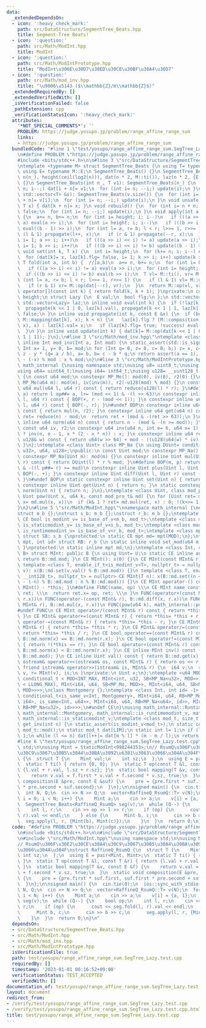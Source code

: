 ```yaml
---
data:
  _extendedDependsOn:
  - icon: ':heavy_check_mark:'
    path: src/DataStructure/SegmentTree_Beats.hpp
    title: Segment-Tree Beats!
  - icon: ':question:'
    path: src/Math/ModInt.hpp
    title: ModInt
  - icon: ':question:'
    path: src/Math/ModIntPrototype.hpp
    title: "ModInt\u306E\u30D7\u30ED\u30C8\u30BF\u30A4\u30D7"
  - icon: ':question:'
    path: src/Math/mod_inv.hpp
    title: "\u9006\u5143 ($\\mathbb{Z}/m\\mathbb{Z}$)"
  _extendedRequiredBy: []
  _extendedVerifiedWith: []
  _isVerificationFailed: false
  _pathExtension: cpp
  _verificationStatusIcon: ':heavy_check_mark:'
  attributes:
    '*NOT_SPECIAL_COMMENTS*': ''
    PROBLEM: https://judge.yosupo.jp/problem/range_affine_range_sum
    links:
    - https://judge.yosupo.jp/problem/range_affine_range_sum
  bundledCode: "#line 1 \"test/yosupo/range_affine_range_sum.SegTree_Lazy.test.cpp\"\
    \n#define PROBLEM \"https://judge.yosupo.jp/problem/range_affine_range_sum\"\n\
    #include <bits/stdc++.h>\n\n#line 3 \"src/DataStructure/SegmentTree_Beats.hpp\"\
    \ntemplate <typename M> struct SegmentTree_Beats {\n using T= typename M::T;\n\
    \ using E= typename M::E;\n SegmentTree_Beats() {}\n SegmentTree_Beats(int n_):\
    \ n(n_), height(ceil(log2(n))), dat(n * 2, M::ti()), laz(n * 2, {E(), false})\
    \ {}\n SegmentTree_Beats(int n_, T v1): SegmentTree_Beats(n_) {\n  for (int i=\
    \ n; i--;) dat[i + n]= v1;\n  for (int i= n; --i;) update(i);\n }\n SegmentTree_Beats(const\
    \ std::vector<T> &v): SegmentTree_Beats(v.size()) {\n  for (int i= n; i--;) dat[i\
    \ + n]= v[i];\n  for (int i= n; --i;) update(i);\n }\n void unsafe_set(int k,\
    \ T x) { dat[k + n]= x; }\n void rebuild() {\n  for (int i= n + n; i--;) laz[i].flg=\
    \ false;\n  for (int i= n; --i;) update(i);\n }\n void apply(int a, int b, E x)\
    \ {\n  a+= n, b+= n;\n  for (int i= height; i; i--)\n   if (((a >> i) << i) !=\
    \ a) eval(a >> i);\n  for (int i= height; i; i--)\n   if (((b >> i) << i) != b)\
    \ eval((b - 1) >> i);\n  for (int l= a, r= b; l < r; l>>= 1, r>>= 1) {\n   if\
    \ (l & 1) propagate(l++, x);\n   if (r & 1) propagate(--r, x);\n  }\n  for (int\
    \ i= 1; a >> i; i++)\n   if (((a >> i) << i) != a) update(a >> i);\n  for (int\
    \ i= 1; b >> i; i++)\n   if (((b >> i) << i) != b) update((b - 1) >> i);\n }\n\
    \ void set(int k, T x) {\n  int i= height;\n  for (k+= n; i; i--) eval(k >> i);\n\
    \  for (dat[k]= x, laz[k].flg= false, i= 1; k >> i; i++) update(k >> i);\n }\n\
    \ T fold(int a, int b) {  //[a,b)\n  a+= n, b+= n;\n  for (int i= height; i; i--)\n\
    \   if (((a >> i) << i) != a) eval(a >> i);\n  for (int i= height; i; i--)\n \
    \  if (((b >> i) << i) != b) eval(b >> i);\n  T vl= M::ti(), vr= M::ti();\n  for\
    \ (int l= a, r= b; l < r; l>>= 1, r>>= 1) {\n   if (l & 1) vl= M::op(vl, dat[l++]);\n\
    \   if (r & 1) vr= M::op(dat[--r], vr);\n  }\n  return M::op(vl, vr);\n }\n T\
    \ operator[](const int k) { return fold(k, k + 1); }\nprivate:\n const int n,\
    \ height;\n struct Lazy {\n  E val;\n  bool flg;\n };\n std::vector<T> dat;\n\
    \ std::vector<Lazy> laz;\n inline void eval(int k) {\n  if (!laz[k].flg) return;\n\
    \  propagate(k << 1 | 0, laz[k].val), propagate(k << 1 | 1, laz[k].val);\n  laz[k].flg=\
    \ false;\n }\n inline void propagate(int k, const E &x) {\n  if (bool success=\
    \ M::mapping(dat[k], x); k < n) {\n   laz[k].flg ? (M::composition(laz[k].val,\
    \ x), x) : laz[k].val= x;\n   if (laz[k].flg= true; !success) eval(k), update(k);\n\
    \  }\n }\n inline void update(int k) { dat[k]= M::op(dat[k << 1 | 0], dat[k <<\
    \ 1 | 1]); }\n};\n#line 3 \"src/Math/mod_inv.hpp\"\ntemplate <class Int> constexpr\
    \ inline Int mod_inv(Int a, Int mod) {\n static_assert(std::is_signed_v<Int>);\n\
    \ Int x= 1, y= 0, b= mod;\n for (Int q= 0, z= 0, c= 0; b;) z= x, c= a, x= y, y=\
    \ z - y * (q= a / b), a= b, b= c - b * q;\n return assert(a == 1), x < 0 ? mod\
    \ - (-x) % mod : x % mod;\n}\n#line 3 \"src/Math/ModIntPrototype.hpp\"\nnamespace\
    \ math_internal {\nusing namespace std;\nusing u8= uint8_t;\nusing u32= uint32_t;\n\
    using u64= uint64_t;\nusing i64= int64_t;\nusing u128= __uint128_t;\nstruct MP_Mo\
    \ {\n const u64 mod;\n constexpr MP_Mo(): mod(0), iv(0), r2(0) {}\n constexpr\
    \ MP_Mo(u64 m): mod(m), iv(inv(m)), r2(-u128(mod) % mod) {}\n constexpr inline\
    \ u64 mul(u64 l, u64 r) const { return reduce(u128(l) * r); }\n#define BOP(op,\
    \ a) return l op##= a, l+= (mod << 1) & -(l >> 63)\n constexpr inline u64 plus(u64\
    \ l, u64 r) const { BOP(+, r - (mod << 1)); }\n constexpr inline u64 diff(u64\
    \ l, u64 r) const { BOP(-, r); }\n#undef BOP\n constexpr inline u64 set(u64 n)\
    \ const { return mul(n, r2); }\n constexpr inline u64 get(u64 n) const {\n  u64\
    \ ret= reduce(n) - mod;\n  return ret + (mod & -(ret >> 63));\n }\n constexpr\
    \ inline u64 norm(u64 n) const { return n - (mod & -(n >= mod)); }\nprivate:\n\
    \ const u64 iv, r2;\n constexpr u64 inv(u64 n, int e= 6, u64 x= 1) { return e\
    \ ? inv(n, e - 1, x * (2 - x * n)) : x; }\n constexpr inline u64 reduce(const\
    \ u128& w) const { return u64(w >> 64) + mod - ((u128(u64(w) * iv) * mod) >> 64);\
    \ }\n};\ntemplate <class Uint> class MP_Na {\n using DUint= conditional_t<is_same_v<Uint,\
    \ u32>, u64, u128>;\npublic:\n const Uint mod;\n constexpr MP_Na(): mod(0){};\n\
    \ constexpr MP_Na(Uint m): mod(m) {}\n constexpr inline Uint mul(Uint l, Uint\
    \ r) const { return DUint(l) * r % mod; }\n#define BOP(m, p) return l m##= mod\
    \ & -((l p##= r) >= mod)\n constexpr inline Uint plus(Uint l, Uint r) const {\
    \ BOP(-, +); }\n constexpr inline Uint diff(Uint l, Uint r) const { BOP(+, -);\
    \ }\n#undef BOP\n static constexpr inline Uint set(Uint n) { return n; }\n static\
    \ constexpr inline Uint get(Uint n) { return n; }\n static constexpr inline Uint\
    \ norm(Uint n) { return n; }\n};\ntemplate <class Uint, class mod_pro_t> constexpr\
    \ Uint pow(Uint x, u64 k, const mod_pro_t& md) {\n for (Uint ret= md.set(1);;\
    \ x= md.mul(x, x))\n  if (k& 1 ? ret= md.mul(ret, x) : 0; !(k>>= 1)) return ret;\n\
    }\n}\n#line 5 \"src/Math/ModInt.hpp\"\nnamespace math_internal {\n#define CE constexpr\n\
    struct m_b {};\nstruct s_b: m_b {};\nstruct r_b: m_b {};\ntemplate <class mod_t>\
    \ CE bool is_modint_v= is_base_of_v<m_b, mod_t>;\ntemplate <class mod_t> CE bool\
    \ is_staticmodint_v= is_base_of_v<s_b, mod_t>;\ntemplate <class mod_t> CE bool\
    \ is_runtimemodint_v= is_base_of_v<r_b, mod_t>;\ntemplate <class mpt, u64 MOD>\
    \ struct SB: s_b {\nprotected:\n static CE mpt md= mpt(MOD);\n};\ntemplate <class\
    \ mpt, int id> struct RB: r_b {\n static inline void set_mod(u64 m) { md= mpt(m);\
    \ }\nprotected:\n static inline mpt md;\n};\ntemplate <class Int, class U, class\
    \ B> struct MInt: public B {\n using Uint= U;\n static CE inline auto mod() {\
    \ return B::md.mod; }\n CE MInt(): x(0) {}\n CE MInt(const MInt& r): x(r.x) {}\n\
    \ template <class T, enable_if_t<is_modint_v<T>, nullptr_t> = nullptr> CE MInt(T\
    \ v): x(B::md.set(v.val() % B::md.mod)) {}\n template <class T, enable_if_t<is_convertible_v<T,\
    \ __int128_t>, nullptr_t> = nullptr> CE MInt(T n): x(B::md.set((n < 0 ? B::md.mod\
    \ - (-n) % B::md.mod : n % B::md.mod))) {}\n CE MInt operator-() const { return\
    \ MInt() - *this; }\n#define FUNC(name, op) \\\n CE MInt name const { \\\n  MInt\
    \ ret; \\\n  return ret.x= op, ret; \\\n }\n FUNC(operator+(const MInt& r), B::md.plus(x,\
    \ r.x))\n FUNC(operator-(const MInt& r), B::md.diff(x, r.x))\n FUNC(operator*(const\
    \ MInt& r), B::md.mul(x, r.x))\n FUNC(pow(u64 k), math_internal::pow(x, k, B::md))\n\
    #undef FUNC\n CE MInt operator/(const MInt& r) const { return *this * r.inv();\
    \ }\n CE MInt& operator+=(const MInt& r) { return *this= *this + r; }\n CE MInt&\
    \ operator-=(const MInt& r) { return *this= *this - r; }\n CE MInt& operator*=(const\
    \ MInt& r) { return *this= *this * r; }\n CE MInt& operator/=(const MInt& r) {\
    \ return *this= *this / r; }\n CE bool operator==(const MInt& r) const { return\
    \ B::md.norm(x) == B::md.norm(r.x); }\n CE bool operator!=(const MInt& r) const\
    \ { return !(*this == r); }\n CE bool operator<(const MInt& r) const { return\
    \ B::md.norm(x) < B::md.norm(r.x); }\n CE inline MInt inv() const { return mod_inv<Int>(val(),\
    \ B::md.mod); }\n CE inline Uint val() const { return B::md.get(x); }\n friend\
    \ ostream& operator<<(ostream& os, const MInt& r) { return os << r.val(); }\n\
    \ friend istream& operator>>(istream& is, MInt& r) {\n  i64 v;\n  return is >>\
    \ v, r= MInt(v), is;\n }\nprivate:\n Uint x;\n};\ntemplate <u64 MOD> using StaticModInt=\
    \ conditional_t < MOD<INT_MAX, MInt<int, u32, SB<MP_Na<u32>, MOD>>, conditional_t<MOD&(MOD\
    \ < LLONG_MAX), MInt<i64, u64, SB<MP_Mo, MOD>>, MInt<i64, u64, SB<MP_Na<u64>,\
    \ MOD>>>>;\nclass Montgomery {};\ntemplate <class Int, int id= -1> using RuntimeModInt=\
    \ conditional_t<is_same_v<Int, Montgomery>, MInt<i64, u64, RB<MP_Mo, id>>, conditional_t<disjunction_v<is_same<Int,\
    \ i64>, is_same<Int, u64>>, MInt<i64, u64, RB<MP_Na<u64>, id>>, MInt<int, u32,\
    \ RB<MP_Na<u32>, id>>>>;\n#undef CE\n}\nusing math_internal::RuntimeModInt, math_internal::StaticModInt,\
    \ math_internal::Montgomery, math_internal::is_runtimemodint_v, math_internal::is_modint_v,\
    \ math_internal::is_staticmodint_v;\ntemplate <class mod_t, size_t LIM> mod_t\
    \ get_inv(int n) {\n static_assert(is_modint_v<mod_t>);\n static const auto m=\
    \ mod_t::mod();\n static mod_t dat[LIM];\n static int l= 1;\n if (l == 1) dat[l++]=\
    \ 1;\n while (l <= n) dat[l++]= dat[m % l] * (m - m / l);\n return dat[n];\n}\n\
    #line 6 \"test/yosupo/range_affine_range_sum.SegTree_Lazy.test.cpp\"\nusing namespace\
    \ std;\n\nusing Mint = StaticModInt<998244353>;\n// RsumQ\u306F\u30E2\u30CE\u30A4\
    \u30C9\u3067\u30B5\u30A4\u30BA\u3092\u6301\u3063\u3066\u304A\u304F\nstruct RaffineQ_RsumQ\
    \ {\n  struct T {\n    Mint val;\n    int sz;\n  };\n  using E = pair<Mint, Mint>;\n\
    \  static T ti() { return {0, 0}; }\n  static T op(const T &l, const T &r) { return\
    \ {l.val + r.val, l.sz + r.sz}; }\n  static bool mapping(T &v, const E &f) {\n\
    \    return v.val = f.first * v.val + f.second * v.sz, true;\n  }\n  static void\
    \ composition(E &pre, const E &suf) {\n    pre = {pre.first * suf.first, suf.first\
    \ * pre.second + suf.second};\n  }\n};\n\nsigned main() {\n  cin.tie(0);\n  ios::sync_with_stdio(0);\n\
    \  int N, Q;\n  cin >> N >> Q;\n  vector<RaffineQ_RsumQ::T> v(N);\n  for (int\
    \ i = 0; i < N; i++) {\n    Mint a;\n    cin >> a;\n    v[i] = {a, 1};\n  }\n\
    \  SegmentTree_Beats<RaffineQ_RsumQ> seg(v);\n  while (Q--) {\n    bool op;\n\
    \    int l, r;\n    cin >> op >> l >> r;\n    if (op) {\n      cout << seg.fold(l,\
    \ r).val << endl;\n    } else {\n      Mint b, c;\n      cin >> b >> c;\n    \
    \  seg.apply(l, r, {Mint(b), Mint(c)});\n    }\n  }\n  return 0;\n}\n"
  code: "#define PROBLEM \"https://judge.yosupo.jp/problem/range_affine_range_sum\"\
    \n#include <bits/stdc++.h>\n\n#include \"src/DataStructure/SegmentTree_Beats.hpp\"\
    \n#include \"src/Math/ModInt.hpp\"\nusing namespace std;\n\nusing Mint = StaticModInt<998244353>;\n\
    // RsumQ\u306F\u30E2\u30CE\u30A4\u30C9\u3067\u30B5\u30A4\u30BA\u3092\u6301\u3063\
    \u3066\u304A\u304F\nstruct RaffineQ_RsumQ {\n  struct T {\n    Mint val;\n   \
    \ int sz;\n  };\n  using E = pair<Mint, Mint>;\n  static T ti() { return {0, 0};\
    \ }\n  static T op(const T &l, const T &r) { return {l.val + r.val, l.sz + r.sz};\
    \ }\n  static bool mapping(T &v, const E &f) {\n    return v.val = f.first * v.val\
    \ + f.second * v.sz, true;\n  }\n  static void composition(E &pre, const E &suf)\
    \ {\n    pre = {pre.first * suf.first, suf.first * pre.second + suf.second};\n\
    \  }\n};\n\nsigned main() {\n  cin.tie(0);\n  ios::sync_with_stdio(0);\n  int\
    \ N, Q;\n  cin >> N >> Q;\n  vector<RaffineQ_RsumQ::T> v(N);\n  for (int i = 0;\
    \ i < N; i++) {\n    Mint a;\n    cin >> a;\n    v[i] = {a, 1};\n  }\n  SegmentTree_Beats<RaffineQ_RsumQ>\
    \ seg(v);\n  while (Q--) {\n    bool op;\n    int l, r;\n    cin >> op >> l >>\
    \ r;\n    if (op) {\n      cout << seg.fold(l, r).val << endl;\n    } else {\n\
    \      Mint b, c;\n      cin >> b >> c;\n      seg.apply(l, r, {Mint(b), Mint(c)});\n\
    \    }\n  }\n  return 0;\n}\n"
  dependsOn:
  - src/DataStructure/SegmentTree_Beats.hpp
  - src/Math/ModInt.hpp
  - src/Math/mod_inv.hpp
  - src/Math/ModIntPrototype.hpp
  isVerificationFile: true
  path: test/yosupo/range_affine_range_sum.SegTree_Lazy.test.cpp
  requiredBy: []
  timestamp: '2023-01-01 00:16:52+09:00'
  verificationStatus: TEST_ACCEPTED
  verifiedWith: []
documentation_of: test/yosupo/range_affine_range_sum.SegTree_Lazy.test.cpp
layout: document
redirect_from:
- /verify/test/yosupo/range_affine_range_sum.SegTree_Lazy.test.cpp
- /verify/test/yosupo/range_affine_range_sum.SegTree_Lazy.test.cpp.html
title: test/yosupo/range_affine_range_sum.SegTree_Lazy.test.cpp
---
```

